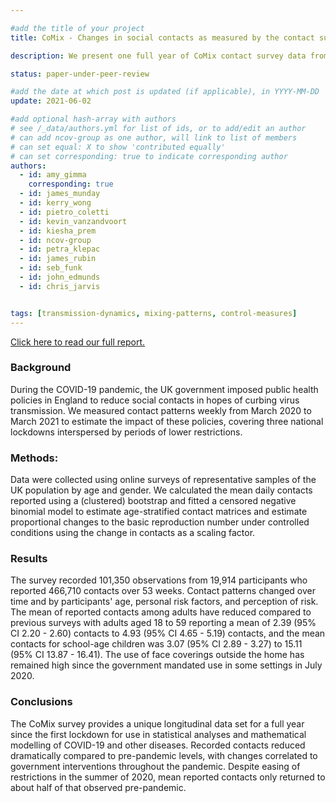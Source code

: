 ```yaml
---

#add the title of your project
title: CoMix - Changes in social contacts as measured by the contact survey during the COVID-19 pandemic in England between March 2020 and March 2021

description: We present one full year of CoMix contact survey data from participants in England between March 2020 and March 2021 to track social contact behaviour during the Covid-19 pandemic.

status: paper-under-peer-review

#add the date at which post is updated (if applicable), in YYYY-MM-DD
update: 2021-06-02

#add optional hash-array with authors
# see /_data/authors.yml for list of ids, or to add/edit an author
# can add ncov-group as one author, will link to list of members
# can set equal: X to show 'contributed equally'
# can set corresponding: true to indicate corresponding author
authors:
  - id: amy_gimma
    corresponding: true
  - id: james_munday
  - id: kerry_wong
  - id: pietro_coletti
  - id: kevin_vanzandvoort
  - id: kiesha_prem
  - id: ncov-group
  - id: petra_klepac
  - id: james_rubin
  - id: seb_funk
  - id: john_edmunds
  - id: chris_jarvis


tags: [transmission-dynamics, mixing-patterns, control-measures]
---
```


<a target = "_blank" href="https://www.medrxiv.org/content/10.1101/2021.05.28.21257973v1" title="CoMix England Full Report">Click here to read our full report.</a>

### Background

During the COVID-19 pandemic, the UK government imposed public health policies in England to reduce social contacts in hopes of curbing virus transmission. We measured contact patterns weekly from March 2020 to March 2021 to estimate the impact of these policies, covering three national lockdowns interspersed by periods of lower restrictions.

### Methods:
Data were collected using online surveys of representative samples of the UK population by age and gender. We calculated the mean daily contacts reported using a (clustered) bootstrap and fitted a censored negative binomial model to estimate age-stratified contact matrices and estimate proportional changes to the basic reproduction number under controlled conditions using the change in contacts as a scaling factor.

### Results
The survey recorded 101,350 observations from 19,914 participants who reported 466,710 contacts over 53 weeks. Contact patterns changed over time and by participants' age, personal risk factors, and perception of risk. The mean of reported contacts among adults have reduced compared to previous surveys with adults aged 18 to 59 reporting a mean of 2.39 (95% CI 2.20 - 2.60) contacts to 4.93 (95% CI 4.65 - 5.19) contacts, and the mean contacts for school-age children was 3.07 (95% CI 2.89 - 3.27) to 15.11 (95% CI 13.87 - 16.41). The use of face coverings outside the home has remained high since the government mandated use in some settings in July 2020. 

### Conclusions

The CoMix survey provides a unique longitudinal data set for a full year since the first lockdown for use in statistical analyses and mathematical modelling of COVID-19 and other diseases. Recorded contacts reduced dramatically compared to pre-pandemic levels, with changes correlated to government interventions throughout the pandemic. Despite easing of restrictions in the summer of 2020, mean reported contacts only returned to about half of that observed pre-pandemic. 



